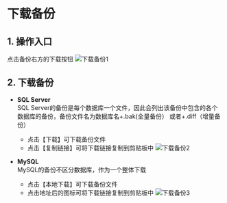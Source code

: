 # 下载备份

## 1. 操作入口
点击备份右方的下载按钮
![下载备份1](../../../../../image/RDS/Download-Backup-1.png)

## 2. 下载备份
- **SQL Server**<br>
SQL Server的备份是每个数据库一个文件，因此会列出该备份中包含的各个数据库的备份，备份文件名为数据库名+.bak(全量备份） 或者+.diff（增量备份）
	- 点击【下载】可下载备份文件
	- 点击【复制链接】可将下载链接复制到剪贴板中
![下载备份2](../../../../../image/RDS/Download-Backup-2.png)

- **MySQL**<br>
MySQL的备份不区分数据库，作为一个整体下载
	- 点击【本地下载】可下载备份文件
	- 点击地址后的图标可将下载链接复制到剪贴板中
![下载备份3](../../../../../image/RDS/Download-Backup-3.png)
